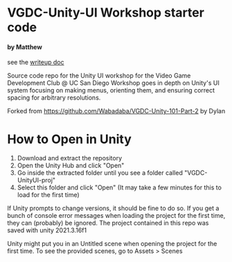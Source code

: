 # VGDC-Unity-UI Workshop starter code
#### by Matthew

see the [writeup doc](https://docs.google.com/document/d/1r-6OgVKXHWgDnmWcVcGjia1bnYsh5gK6apO8PmIcxwQ/edit?usp=sharing)

Source code repo for the Unity UI workshop for the Video Game Development Club @ UC San Diego
Workshop goes in depth on Unity's UI system focusing on making menus, orienting them, and ensuring correct spacing for arbitrary resolutions.

Forked from https://github.com/Wabadaba/VGDC-Unity-101-Part-2 by Dylan

# How to Open in Unity

1. Download and extract the repository
2. Open the Unity Hub and click "Open"
3. Go inside the extracted folder until you see a folder called "VGDC-UnityUI-proj"
4. Select this folder and click "Open" (It may take a few minutes for this to load for the first time)

If Unity prompts to change versions, it should be fine to do so. If you get a bunch of console error messages when loading the project for the first time, they can (probably) be ignored. 
The project contained in this repo was saved with unity 2021.3.16f1

Unity might put you in an Untitled scene when opening the project for the first time. To see the provided scenes, go to Assets > Scenes
